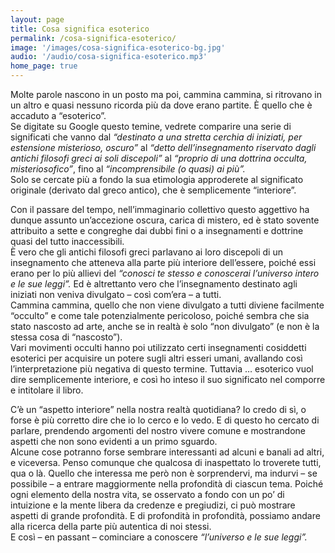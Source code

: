 ```yaml
---
layout: page
title: Cosa significa esoterico
permalink: /cosa-significa-esoterico/
image: '/images/cosa-significa-esoterico-bg.jpg'
audio: '/audio/cosa-significa-esoterico.mp3'
home_page: true
---
```


Molte parole nascono in un posto ma poi, cammina cammina, si ritrovano in un altro e quasi nessuno ricorda più da dove erano partite. È quello che è accaduto a “esoterico”. <br/>
Se digitate su Google questo temine, vedrete comparire una serie di significati che vanno dal *“destinato a una stretta cerchia di iniziati, per estensione misterioso, oscuro”* al *“detto dell’insegnamento riservato dagli antichi filosofi greci ai soli discepoli”* al *“proprio di una dottrina occulta, misteriosofico”*, fino al *“incomprensibile (o quasi) ai più”.*<br/>
Solo se cercate più a fondo la sua etimologia approderete al significato originale (derivato dal greco antico), che è semplicemente “interiore”.

Con il passare del tempo, nell’immaginario collettivo questo aggettivo ha dunque assunto un’accezione oscura, carica di mistero, ed è stato sovente attribuito a sette e congreghe dai dubbi fini o a insegnamenti e dottrine quasi del tutto inaccessibili.<br/>
È vero che gli antichi filosofi greci parlavano ai loro discepoli di un insegnamento che atteneva alla parte più interiore dell’essere, poiché essi erano per lo più allievi del *“conosci te stesso e conoscerai l’universo intero e le sue leggi”.* Ed è altrettanto vero che l’insegnamento destinato agli iniziati non veniva divulgato – così com’era – a tutti.<br/>
Cammina cammina, quello che non viene divulgato a tutti diviene facilmente “occulto” e come tale potenzialmente pericoloso, poiché sembra che sia stato nascosto ad arte, anche se in realtà è solo “non divulgato” (e non è la stessa cosa di “nascosto”).<br/>
Vari movimenti occulti hanno poi utilizzato certi insegnamenti cosiddetti esoterici per acquisire un potere sugli altri esseri umani, avallando così l’interpretazione più negativa di questo termine. Tuttavia … esoterico vuol dire semplicemente interiore, e così ho inteso il suo significato nel comporre e intitolare il libro.

C’è un “aspetto interiore” nella nostra realtà quotidiana?
Io credo di sì, o forse è più corretto dire che io lo cerco e lo vedo. E di questo ho cercato di parlare, prendendo argomenti del nostro vivere comune e mostrandone aspetti che non sono evidenti a un primo sguardo.<br/>
Alcune cose potranno forse sembrare interessanti ad alcuni e banali ad altri, e viceversa. Penso comunque che qualcosa di inaspettato lo troverete tutti, qua o là. Quello che interessa me però non è sorprendervi, ma indurvi – se possibile – a entrare maggiormente nella profondità di ciascun tema. Poiché ogni elemento della nostra vita, se osservato a fondo con un po’ di intuizione e la mente libera da credenze e pregiudizi, ci può mostrare aspetti di grande profondità. E di profondità in profondità, possiamo andare alla ricerca della parte più autentica di noi stessi.<br/>
E così – en passant – cominciare a conoscere *“l’universo e le sue leggi”.*